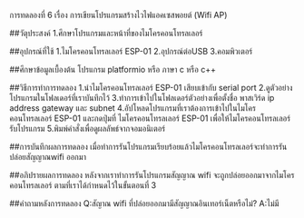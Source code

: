 การทดลองที่ 6 เรื่อง การเขียนโปรแกรมสร้างไวไฟแอคเซสพอยต์ (Wifi AP)

##วัตุประสงค์ 1.ศึกษาโปรแกรมและหน้าที่ของไมโครคอนโทรลเลอร์

##อุปกรณ์ที่ใช้ 1.ไมโครคอนโทรลเลอร์ ESP-01 2.อุปกรณ์ต่อUSB 3.คอมพิวเตอร์

##ศึกษาข้อมูลเบื้องต้น โปรแกรม platformio หรือ ภาษา c หรือ c++

##วิธีการทำการทดลอง 1.นำไมโครคอนโทรลเลอร์ ESP-01 เสียบเข้ากับ serial port 2.ดูตัวอย่างโปรแกรมในโฟลเดอร์ที่เราบันทึกไว้ 3.ทำการเข้าไปในโฟลเดอร์ตัวอย่างเพื่อตั้งชื่อ พาสเวิร์ด  ip address gateway และ subnet 4.อัปโหลดโปรแกรมที่เราต้องการเข้าไปในไมโครคอนโทรลเลอร์ ESP-01 และกดปุ่มที่ ไมโครคอนโทรลเลอร์ ESP-01 เพื่อให้ไมโครคอนโทรลเลอร์รับโปรแกรม 5.พิมพ์คำสั่งเพื่อดูผลลัพธ์จากจอมอนิเตอร์

##การบันทึกผลการทดลอง เมื่อทำการรันโปรแกรมเรียบร้อยแล้วไมโครคอนโทรลเลอร์จะทำการรันปล่อยสัญญาณwifi ออกมา

##อภิปรายผลการทดลอง หลังจากเราทำการรันโปรแกรมสัญญาณ wifi จะถูกปล่อยออกมาจากไมโครคอนโทรลเลอร์ ตามที่เราได้กำหนดไว้ในขั้นตอนที่ 3  

##คำถามหลังการทดลอง Q:สัญาณ wifi ที่ปล่อยออกมามีสัญญาณอินเทอร์เน็ตหรือไม่? A:ไม่มี
